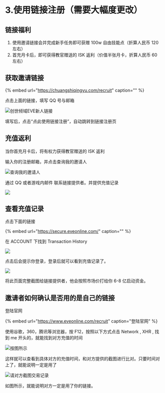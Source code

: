 # 3.使用链接注册（需要大幅度更改）

## 链接福利

1. 使用邀请链接会并完成新手任务即可获赠 100w 自由技能点（折算人民币 120 左右）
2. 首充月卡后，即可获得教官赠送的 ISK 返利（价值半张月卡，折算人民币 60 左右）

## 获取邀请链接

{% embed url="https://chuangshiqingyu.com/recruit" caption="" %}

点击上面的链接，填写 QQ 号与邮箱

![&#x521B;&#x4E16;&#x503E;&#x57DF;EVE&#x65B0;&#x4EBA;&#x94FE;&#x63A5;](https://github.com/YunYuyuko/Fored/tree/8d1cf07bcc7d93b307afa258f4bd500fa6959b9f/.gitbook/assets/tim-jie-tu-20191202155330.jpg)

填写后，点击“点此使用链接注册”，自动跳转到链接注册页

## 充值返利

当你首充月卡后，将有权力获得教官赠送的 ISK 返利

输入你的注册邮箱，并点击查询我的邀请人

![&#x67E5;&#x8BE2;&#x6211;&#x7684;&#x9080;&#x8BF7;&#x4EBA;](https://github.com/YunYuyuko/Fored/tree/8d1cf07bcc7d93b307afa258f4bd500fa6959b9f/.gitbook/assets/tim-jie-tu-20191202190015.jpg)

通过 QQ 或者游戏内邮件 联系链接提供者。并提供充值记录

![](https://github.com/YunYuyuko/Fored/tree/8d1cf07bcc7d93b307afa258f4bd500fa6959b9f/.gitbook/assets/tim-jie-tu-20191202190133%20%281%29.jpg)

## 查看充值记录

点击下面的链接

{% embed url="https://secure.eveonline.com/" caption="" %}

在 ACCOUNT 下找到 Transaction History

![](https://github.com/YunYuyuko/Fored/tree/8d1cf07bcc7d93b307afa258f4bd500fa6959b9f/.gitbook/assets/tim-jie-tu-20191202190448.jpg)

点击后会提示你登录，登录后就可以看到充值记录了。

![](https://github.com/YunYuyuko/Fored/tree/8d1cf07bcc7d93b307afa258f4bd500fa6959b9f/.gitbook/assets/tim-jie-tu-20191202190549.jpg)

将此页面完整截图给链接提供者，他会按照市场价打给你 6-8 亿启动资金。

## 邀请者如何确认是否用的是自己的链接

登陆官网

{% embed url="https://www.eveonline.com/recruit" caption="登陆官网" %}

使用谷歌，360，腾讯等浏览器，按 F12，按照以下方式点击 Network , XHR , 找到 me 开头的，就能找到对方充值的时间

![&#x6309;&#x56FE;&#x6240;&#x793A;](https://github.com/YunYuyuko/Fored/tree/8d1cf07bcc7d93b307afa258f4bd500fa6959b9f/.gitbook/assets/tim-jie-tu-20200105011808.jpg)

这样就可以查看到具体对方的充值时间，和对方提供的截图进行比对。只要时间对上了，就能说明一定是用了

![&#x8BF7;&#x5BF9;&#x65B9;&#x622A;&#x56FE;&#x4EA4;&#x6613;&#x8BB0;&#x5F55;](https://github.com/YunYuyuko/Fored/tree/8d1cf07bcc7d93b307afa258f4bd500fa6959b9f/.gitbook/assets/tim-jie-tu-20200105012037.jpg)

如图所示，就能说明对方一定是用了你的链接。

